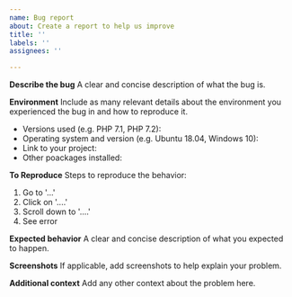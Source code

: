 ```yaml
---
name: Bug report
about: Create a report to help us improve
title: ''
labels: ''
assignees: ''

---
```


**Describe the bug**
A clear and concise description of what the bug is.

**Environment**
Include as many relevant details about the environment you experienced the bug in and how to reproduce it.
- Versions used (e.g. PHP 7.1, PHP 7.2):
- Operating system and version (e.g. Ubuntu 18.04, Windows 10):
- Link to your project:
- Other poackages installed:

**To Reproduce**
Steps to reproduce the behavior:
1. Go to '...'
2. Click on '....'
3. Scroll down to '....'
4. See error

**Expected behavior**
A clear and concise description of what you expected to happen.

**Screenshots**
If applicable, add screenshots to help explain your problem.

**Additional context**
Add any other context about the problem here.
